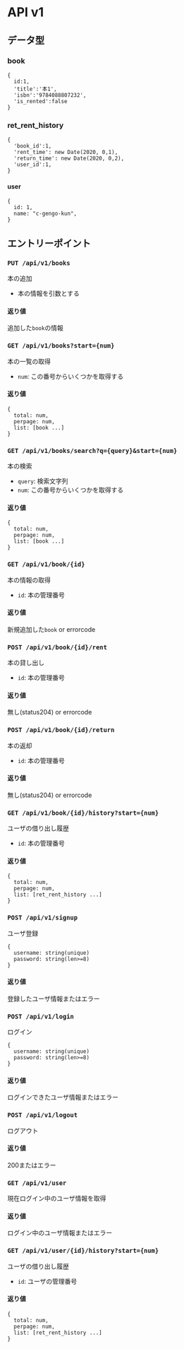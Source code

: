 # API v1
## データ型
### book
```
{
  id:1,
  'title':'本1',
  'isbn':'9784088807232',
  'is_rented':false
}
```
### ret_rent_history
```
{
  'book_id':1,
  'rent_time': new Date(2020, 0,1),
  'return_time': new Date(2020, 0,2),
  'user_id':1,
}
```

#### user
```
{
  id: 1,
  name: "c-gengo-kun",
}
```

## エントリーポイント
### `PUT /api/v1/books`
本の追加
- 本の情報を引数とする
#### 返り値
追加した`book`の情報

### `GET /api/v1/books?start={num}`
本の一覧の取得
- `num`: この番号からいくつかを取得する
#### 返り値
```
{
  total: num,
  perpage: num,
  list: [book ...]
}
```

### `GET /api/v1/books/search?q={query}&start={num}`
本の検索 
- `query`: 検索文字列
- `num`: この番号からいくつかを取得する
#### 返り値
```
{
  total: num,
  perpage: num,
  list: [book ...]
}
```

### `GET /api/v1/book/{id}`
本の情報の取得
- `id`: 本の管理番号
#### 返り値
新規追加した`book` or errorcode

### `POST /api/v1/book/{id}/rent`
本の貸し出し
- `id`: 本の管理番号
#### 返り値
無し(status204) or errorcode
### `POST /api/v1/book/{id}/return`
本の返却
- `id`: 本の管理番号
#### 返り値
無し(status204) or errorcode
### `GET /api/v1/book/{id}/history?start={num}`
ユーザの借り出し履歴
- `id`: 本の管理番号
#### 返り値
```
{
  total: num,
  perpage: num,
  list: [ret_rent_history ...]
}
```
### `POST /api/v1/signup`
ユーザ登録
```
{
  username: string(unique)
  password: string(len>=8)
}
```
#### 返り値
登録したユーザ情報またはエラー

### `POST /api/v1/login`
ログイン
```
{
  username: string(unique)
  password: string(len>=8)
}
```
#### 返り値
ログインできたユーザ情報またはエラー
### `POST /api/v1/logout`
ログアウト
#### 返り値
200またはエラー


### `GET /api/v1/user`
現在ログイン中のユーザ情報を取得

#### 返り値
ログイン中のユーザ情報またはエラー

### `GET /api/v1/user/{id}/history?start={num}`
ユーザの借り出し履歴
- `id`: ユーザの管理番号
#### 返り値
```
{
  total: num,
  perpage: num,
  list: [ret_rent_history ...]
}
```
